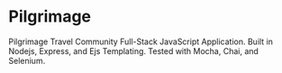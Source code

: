 # Pilgrimage
Pilgrimage Travel Community Full-Stack JavaScript Application. Built in Nodejs, Express, and Ejs Templating. Tested with Mocha, Chai, and Selenium. 
